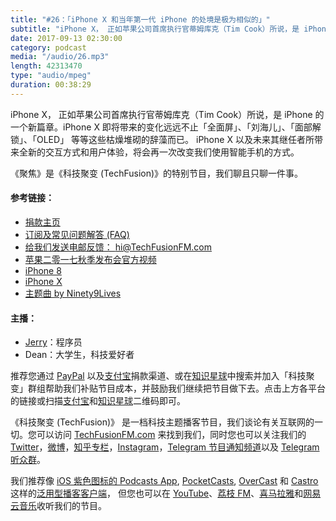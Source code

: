 ```yaml
---
title: "#26：「iPhone X 和当年第一代 iPhone 的处境是极为相似的」"
subtitle: "iPhone X， 正如苹果公司首席执行官蒂姆库克（Tim Cook）所说，是 iPhone 的一个新篇章。iPhone X 即将带来的变化远远不止「全面屏」、「刘海儿」、「面部解锁」、「OLED」 等等这些枯燥堆砌的辞藻而已。 iPhone X 以及未来其继任者所带来全新的交互方式和用户体验，将会再一次改变我们使用智能手机的方式。《聚焦》是《科技聚变 (TechFusion)》的特别节目，我们聊且只聊一件事。"
date: 2017-09-13 02:30:00
category: podcast
media: "/audio/26.mp3"
length: 42313470 
type: "audio/mpeg"
duration: 00:38:29
---
```


iPhone X， 正如苹果公司首席执行官蒂姆库克（Tim Cook）所说，是 iPhone 的一个新篇章。iPhone X 即将带来的变化远远不止「全面屏」、「刘海儿」、「面部解锁」、「OLED」 等等这些枯燥堆砌的辞藻而已。 iPhone X 以及未来其继任者所带来全新的交互方式和用户体验，将会再一次改变我们使用智能手机的方式。

《聚焦》是《科技聚变 (TechFusion)》的特别节目，我们聊且只聊一件事。

#### 参考链接：
- [捐款主页](https://techfusionfm.com/donate)
- [订阅及常见问题解答 (FAQ)](https://techfusionfm.com/faq)
- [给我们发送电邮反馈： hi@TechFusionFM.com](mailto:hi@techfusionfm.com)
- [苹果二零一七秋季发布会官方视频](https://www.apple.com/apple-events/september-2017/)
- [iPhone 8](https://www.apple.com/iphone-8/)
- [iPhone X](https://www.apple.com/iphone-x/)
- [主题曲 by Ninety9Lives](http://99l.tv/BleedingThroughYU)


#### 主播：
- [Jerry](https://twitter.com/jerryfzhang)：程序员
- Dean：大学生，科技爱好者

推荐您通过 [PayPal](https://paypal.me/techfusionfm/5) 以及[支付宝](HTTPS://QR.ALIPAY.COM/FKX09288AJOENI0MVZXM12)捐款渠道、或在[知识星球](https://www.xiaomiquan.com)中搜索并加入「科技聚变」群组帮助我们补贴节目成本，并鼓励我们继续把节目做下去。点击上方各平台的链接或扫描[支付宝](https://techfusionfm.com/images/QR.JPG)和[知识星球](https://t.zsxq.com/IEmEM3f)二维码即可。

《科技聚变 (TechFusion)》 是一档科技主题播客节目，我们谈论有关互联网的一切。您可以访问 [TechFusionFM.com](https://TechFusionFM.com) 来找到我们，同时您也可以关注我们的 [Twitter](http://twitter.com/TechFusionFM)，[微博](http://weibo.com/TechFusionFM)，[知乎专栏](https://zhuanlan.zhihu.com/TechFusion)，[Instagram](http://instagram.com/TechFusionFM)，[Telegram 节目通知频道](https://t.me/TechFusionFM)以及 [Telegram 听众群](https://t.me/TechFusionChat)。

我们推荐像 [iOS 紫色图标的 Podcasts App](https://itunes.apple.com/cn/podcast/id1202658654), [PocketCasts](http://pca.st/podcast/28fcd200-cc7c-0134-10da-25324e2a541d), [OverCast](https://overcast.fm) 和 [Castro](http://supertop.co/castro/) 这样的[泛用型播客客户端](https://techfusionfm.com/faq)， 但您也可以在 [YouTube](https://www.youtube.com/channel/UC6uvHf21Tjm5lepw6P2Ki-Q)、[荔枝 FM](https://www.lizhi.fm/1494013/)、[喜马拉雅](http://www.ximalaya.com/72456289/album/6648521)和[网易云音乐](http://music.163.com/#/djradio?id=347498120)收听我们的节目。